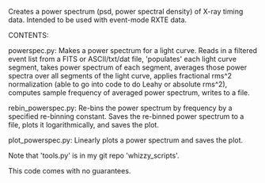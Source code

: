 Creates a power spectrum (psd, power spectral density) of X-ray timing data.
Intended to be used with event-mode RXTE data.

CONTENTS:

powerspec.py:
Makes a power spectrum for a light curve. Reads in a filtered event list from a
FITS or ASCII/txt/dat file, 'populates' each light curve segment, takes power 
spectrum of each segment, averages those power spectra over all segments of the
light curve, applies fractional rms^2 normalization (able to go into code to do
Leahy or absolute rms^2), computes sample frequency of averaged power spectrum, 
writes to a file.

rebin_powerspec.py:
Re-bins the power spectrum by frequency by a specified re-binning constant. 
Saves the re-binned power spectrum to a file, plots it logarithmically, and 
saves the plot.

plot_powerspec.py:
Linearly plots a power spectrum and saves the plot.

Note that 'tools.py' is in my git repo 'whizzy_scripts'.


This code comes with no guarantees.